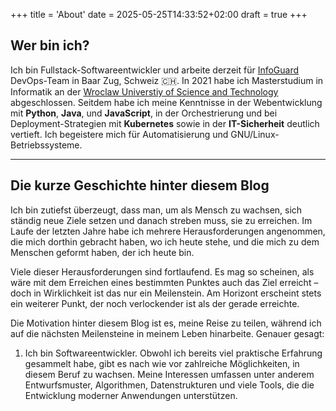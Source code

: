 +++
title = 'About'
date = 2025-05-25T14:33:52+02:00
draft = true
+++

## Wer bin ich?
Ich bin  Fullstack-Softwareentwickler und arbeite derzeit für [InfoGuard](https://www.infoguard.ch) DevOps-Team in Baar Zug, Schweiz :switzerland:. In 2021 habe ich Masterstudium in Informatik an der [Wroclaw Universtiy of Science and Technology](https://pwr.edu.pl) abgeschlossen. Seitdem habe ich meine Kenntnisse in der Webentwicklung mit **Python**, **Java**, und **JavaScript**,  in der Orchestrierung und bei Deployment-Strategien mit **Kubernetes** sowie in der **IT-Sicherheit** deutlich vertieft. Ich begeistere mich für Automatisierung und GNU/Linux-Betriebssysteme. 

------

## Die kurze Geschichte hinter diesem Blog

Ich bin zutiefst überzeugt, dass man, um als Mensch zu wachsen, sich ständig neue Ziele setzen und danach streben muss, sie zu erreichen. Im Laufe der letzten Jahre habe ich mehrere Herausforderungen angenommen, die mich dorthin gebracht haben, wo ich heute stehe, und die mich zu dem Menschen geformt haben, der ich heute bin.

Viele dieser Herausforderungen sind fortlaufend. Es mag so scheinen, als wäre mit dem Erreichen eines bestimmten Punktes auch das Ziel erreicht – doch in Wirklichkeit ist das nur ein Meilenstein.
Am Horizont erscheint stets ein weiterer Punkt, der noch verlockender ist als der gerade erreichte.

Die Motivation hinter diesem Blog ist es, meine Reise zu teilen, während ich auf die nächsten Meilensteine in meinem Leben hinarbeite. Genauer gesagt:

1. Ich bin Softwareentwickler. Obwohl ich bereits viel praktische Erfahrung gesammelt habe, gibt es nach wie vor zahlreiche Möglichkeiten, in diesem Beruf zu wachsen.
Meine Interessen umfassen unter anderem Entwurfsmuster, Algorithmen, Datenstrukturen und viele Tools, die die Entwicklung moderner Anwendungen unterstützen.